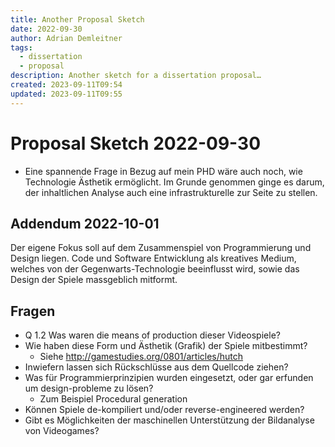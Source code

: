 ```yaml
---
title: Another Proposal Sketch
date: 2022-09-30
author: Adrian Demleitner
tags:
  - dissertation
  - proposal
description: Another sketch for a dissertation proposal…
created: 2023-09-11T09:54
updated: 2023-09-11T09:55
---
```

# Proposal Sketch 2022-09-30
- Eine spannende Frage in Bezug auf mein PHD wäre auch noch, wie Technologie Ästhetik ermöglicht. Im Grunde genommen ginge es darum, der inhaltlichen Analyse auch eine infrastrukturelle zur Seite zu stellen.

## Addendum 2022-10-01
Der eigene Fokus soll auf dem Zusammenspiel von Programmierung und Design liegen. Code und Software Entwicklung als kreatives Medium, welches von der Gegenwarts-Technologie beeinflusst wird, sowie das Design der Spiele massgeblich mitformt.

## Fragen
- Q 1.2 Was waren die means of production dieser Videospiele?
- Wie haben diese Form und Ästhetik (Grafik) der Spiele mitbestimmt?
	- Siehe http://gamestudies.org/0801/articles/hutch
- Inwiefern lassen sich Rückschlüsse aus dem Quellcode ziehen?
- Was für Programmierprinzipien wurden eingesetzt, oder gar erfunden um design-probleme zu lösen?
	- Zum Beispiel Procedural generation
- Können Spiele de-kompiliert und/oder reverse-engineered werden?
- Gibt es Möglichkeiten der maschinellen Unterstützung der Bildanalyse von Videogames?